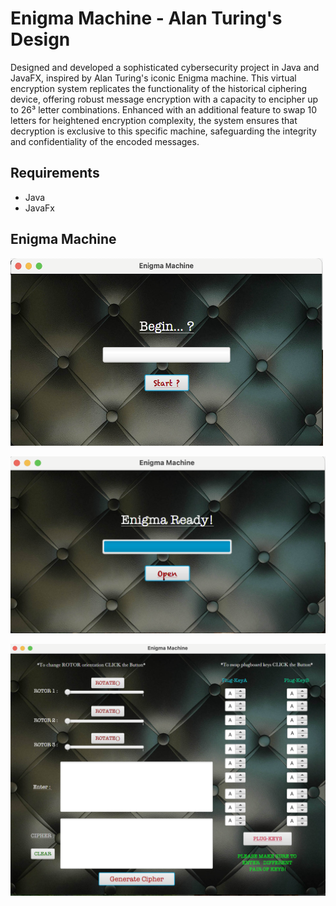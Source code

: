 # Enigma Machine - Alan Turing's Design

Designed and developed a sophisticated cybersecurity project in Java and JavaFX, inspired by Alan Turing's iconic Enigma machine. This virtual encryption system replicates the functionality of the historical ciphering device, offering robust message encryption with a capacity to encipher up to 26³ letter combinations. Enhanced with an additional feature to swap 10 letters for heightened encryption complexity, the system ensures that decryption is exclusive to this specific machine, safeguarding the integrity and confidentiality of the encoded messages.

## Requirements
- Java
- JavaFx

## Enigma Machine

<img src="images/Intro1.png" alt="First Window" width="500" height="300">

![Second Window](images/Intro2.png)

![Final Window](images/EngimaClass.png)
